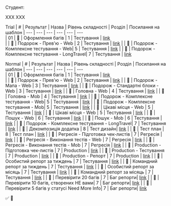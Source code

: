 Студент:

ХХХ ХХХ

Trial
| #   | Результат             | Назва                              | Рівень складності | Розділ     | Посилання на шаблон 
| --- | ---                   | ---                                | ---               | ---        | ---          
| 01  | :black_square_button: | Оформлення багів                   | 1                 | Тестування | [link](https://github.com/scholokov/long-travel-2/blob/qa-tasks/template/%D0%9E%D1%84%D0%BE%D1%80%D0%BC%D0%BB%D0%B5%D0%BD%D0%BD%D1%8F%20%D0%B1%D0%B0%D0%B3%D1%96%D0%B2.md)             
|     | :black_square_button: | Подорож - Прев'ю - Web             | 2                 | Тестування | [link]() 
|     | :black_square_button: | Подорож - Комплексне тестування - Web| 5               | Тестування | [link]() 
|     | :black_square_button: | Подорож - Комплексне тестування - LongTravel| 7        | Тестування | [link]() 

Normal
| #   | Результат             | Назва                              | Рівень складності | Розділ     | Посилання на шаблон 
| --- | ---                   | ---                                | ---               | ---        | ---                 
| 01  | :black_square_button: | Оформлення багів                   | 1                 | Тестування | [link](https://github.com/scholokov/long-travel-2/blob/qa-tasks/template/%D0%9E%D1%84%D0%BE%D1%80%D0%BC%D0%BB%D0%B5%D0%BD%D0%BD%D1%8F%20%D0%B1%D0%B0%D0%B3%D1%96%D0%B2.md)             
|     | :black_square_button: | Подорож - Прев'ю - Web             | 2                 | Тестування | [link]() 
|     | :black_square_button: | Подорож - Мапа - Web               | 3                 | Тестування | [link]() 
|     | :black_square_button: | Подорож - Стандартні блоки - Web   | 3                 | Тестування | [link]() 
|     | :black_square_button: | Головна - Web                      | 4                 | Тестування | [link]() 
|     | :black_square_button: | Головна - Mob                      | 4                 | Тестування | [link]() 
|     | :black_square_button: | Подорож - Комплексне тестування - Web| 5               | Тестування | [link]() 
|     | :black_square_button: | Подорож - Комплексне тестування - Mob| 5               | Тестування | [link]() 
|     | :black_square_button: | Цікаві місця - Web                 | 5                 | Тестування | [link]() 
|     | :black_square_button: | Цікаві місця - Web                 | 5                 | Тестування | [link]() 
|     | :black_square_button: | Пошук - Web                        | 6                 | Тестування | [link]() 
|     | :black_square_button: | Пошук - Mob                        | 6                 | Тестування | [link]() 
|     | :black_square_button: | Подорож - Комплексне тестування - LongTravel| 7        | Тестування | [link]() 
|     | :black_square_button: | Декомпозиція додатка               | 8                 | Тест дизайн| [link]() 
|     | :black_square_button: | Тест план                          | 8                 | Тест план  | [link]() 
|     | :black_square_button: | Регресія - Підготовка чек-листів   | 7                 | Регресія   | [link]() 
|     | :black_square_button: | Регресія - Виконання тестів - Web  | 7                 | Регресія   | [link]() 
|     | :black_square_button: | Регресія - Виконання тестів - Mob  | 7                 | Регресія   | [link]() 
|     | :black_square_button: | Production - Підготовка чек-листів | 7                 | Production | [link]() 
|     | :black_square_button: | Production - Тестування            | 7                 | Production | [link]() 
|     | :black_square_button: | Production - Репорт                | 7                 | Production | [link]() 
|     | :black_square_button: | Особистий репорт за тиждень        | 7                 | Тестування | [link]() 
|     | :black_square_button: | Командний репорт за тиждень        | 7                 | Тестування | [link]() 
|     | :black_square_button: | Особистий репорт за місяць         | 7                 | Тестування | [link]() 
|     | :black_square_button: | Командний репорт за місяць         | 7                 | Тестування | [link]() 
|     | :black_square_button: | Перевірити 20 багів                | 7                 | Баг репорти| [link]() 
|     | :black_square_button: | Перевірити 10 багів, створених НЕ вами| 7              | Баг репорти| [link]() 
|     | :black_square_button: | Перевірити 5 багів у статусі Need More Info| 7         | Баг репорти| [link]() 


:white_check_mark:
:black_square_button:
